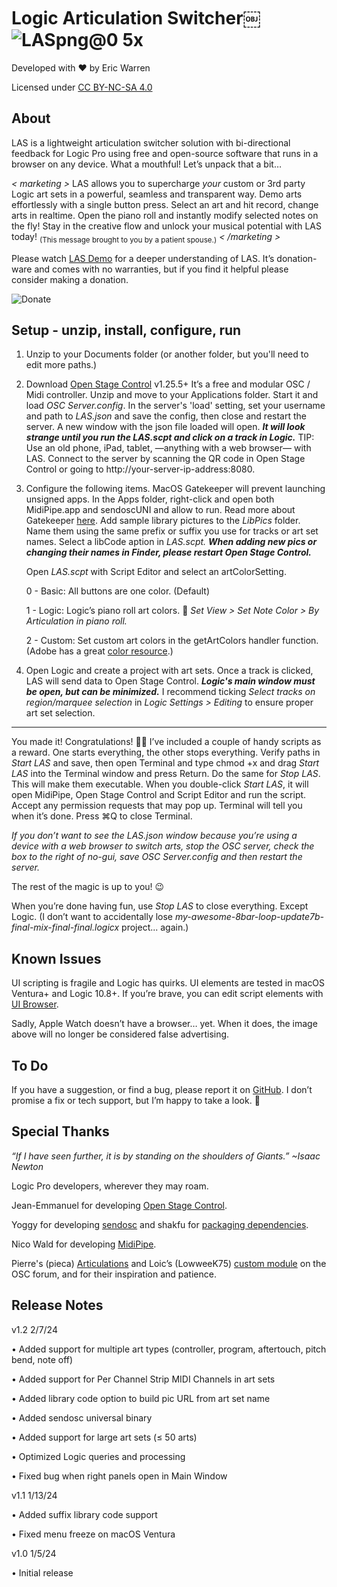 # Logic Articulation Switcher￼![LASpng@0 5x](https://github.com/eakwarren/LAS/assets/1768096/4ba068b3-60fb-4c5a-8f2f-0d0c350658b4)



Developed with ❤️ by Eric Warren

Licensed under [CC BY-NC-SA 4.0](https://creativecommons.org/licenses/by-nc-sa/4.0/)

## About
LAS is a lightweight articulation switcher solution with bi-directional feedback for Logic Pro using free and open-source software that runs in a browser on any device. What a mouthful! Let’s unpack that a bit…

_< marketing >_ LAS allows you to supercharge _your_ custom or 3rd party Logic art sets in a powerful, seamless and
    transparent way. Demo arts effortlessly with a single button press. Select an art and hit record, change
    arts in realtime. Open the piano roll and instantly modify selected notes on the fly! Stay in the creative
    flow and unlock your musical potential with LAS today! <sub>(This message brought to you by a patient spouse.)</sub> _< /marketing >_

Please watch [LAS Demo](https://youtu.be/s3V918m_87Y) for a deeper understanding of LAS. It’s donation-ware and comes with no warranties, but if you find it helpful please consider making a donation.

![Donate](https://github.com/eakwarren/LAS/assets/1768096/4ff30537-398f-4dcc-ae1f-b8597c1a4d91)


## Setup - unzip, install, configure, run
1. Unzip to your Documents folder (or another folder, but you'll need to edit more paths.)

2. Download [Open Stage Control](https://openstagecontrol.ammd.net/download/) v1.25.5+ It’s a free and modular OSC / Midi controller. Unzip and move to your Applications folder. Start it and load _OSC Server.config_. In the server's 'load' setting, set your username and path to _LAS.json_ and save the config, then close and restart the server. A new window with the json file loaded will open. **_It will look strange until you run the LAS.scpt and click on a track in Logic._** TIP: Use an old phone, iPad, tablet, —anything with a web browser— with LAS. Connect to the server by scanning the QR code in Open Stage Control or going to http://your-server-ip-address:8080.

3. Configure the following items.
MacOS Gatekeeper will prevent launching unsigned apps. In the Apps folder, right-click and open both MidiPipe.app and sendoscUNI and allow to run. Read more about Gatekeeper [here](https://en.wikipedia.org/wiki/Gatekeeper_(macOS)#Override).
    Add sample library pictures to the _LibPics_ folder. Name them using the same prefix or suffix you use for tracks or art set names. Select a libCode aption in _LAS.scpt._ **_When adding new pics or changing their names in Finder, please restart Open Stage Control._**
 
    Open _LAS.scpt_ with Script Editor and select an artColorSetting.
   
    0 - Basic: All buttons are one color. (Default)
   
    1 - Logic: Logic’s piano roll art colors. 🫣 _Set View > Set Note Color > By Articulation in piano roll._
   
    2 - Custom: Set custom art colors in the getArtColors handler function. (Adobe has a great [color resource](https://color.adobe.com/create/color-wheel).)

4. Open Logic and create a project with art sets. Once a track is clicked, LAS will send data to Open Stage Control. **_Logic's main window must be open, but can be minimized._** I recommend ticking _Select tracks on region/marquee selection_ in _Logic Settings > Editing_ to ensure proper art set selection.

____________________

You made it! Congratulations! 🙌🏼 I’ve included a couple of handy scripts as a reward. One starts everything, the other stops everything. Verify paths in _Start LAS_ and save, then open Terminal and type chmod +x and drag _Start LAS_ into the Terminal window and press Return. Do the same for _Stop LAS_. This will make them executable. When you double-click _Start LAS_, it will open MidiPipe, Open Stage Control and Script Editor and run the script. Accept any permission requests that may pop up. Terminal will tell you when it’s done. Press ⌘Q to close Terminal.
 
_If you don’t want to see the LAS.json window because you’re using a device with a web browser to switch arts, stop the OSC server, check the box to the right of no-gui, save OSC Server.config and then restart the server._
 
The rest of the magic is up to you! 😉
 
When you’re done having fun, use _Stop LAS_ to close everything. Except Logic. (I don’t want to accidentally lose _my-awesome-8bar-loop-update7b-final-mix-final-final.logicx_ project... again.)


## Known Issues
UI scripting is fragile and Logic has quirks. UI elements are tested in macOS Ventura+ and Logic 10.8+. If you’re brave, you can edit script elements with [UI Browser](https://latenightsw.com/freeware/ui-browser/).

Sadly, Apple Watch doesn’t have a browser… yet. When it does, the image above will no longer be considered false advertising.


## To Do
If you have a suggestion, or find a bug, please report it on [GitHub](https://github.com/eakwarren/LAS/issues). I don’t promise a fix or tech support, but I’m happy to take a look. 🙂


## Special Thanks
_“If I have seen further, it is by standing on the shoulders of Giants.” ~Isaac Newton_

Logic Pro developers, wherever they may roam.

Jean-Emmanuel for developing [Open Stage Control](https://openstagecontrol.ammd.net/).

Yoggy for developing [sendosc](https://github.com/yoggy/sendosc) and shakfu for [packaging dependencies](https://github.com/shakfu/sendosc/tree/master).

Nico Wald for developing [MidiPipe](http://www.subtlesoft.square7.net/MidiPipe.html).

Pierre's (pieca) [Articulations](https://openstagecontrol.discourse.group/t/articulations-full-dynamic-module-for-logic-with-detailed-instructions/3119) and Loic’s (LowweeK75) [custom module](https://openstagecontrol.discourse.group/t/logic-pro-x-getting-articulations-autoloaded-in-a-grid-from-lpx-articulations-sets/3033) on the OSC forum, and for their inspiration and patience.


## Release Notes
v1.2 2/7/24

• Added support for multiple art types (controller, program, aftertouch, pitch bend, note off)

• Added support for Per Channel Strip MIDI Channels in art sets

• Added library code option to build pic URL from art set name

• Added sendosc universal binary

• Added support for large art sets (≤ 50 arts)

• Optimized Logic queries and processing

• Fixed bug when right panels open in Main Window

v1.1 1/13/24

• Added suffix library code support

• Fixed menu freeze on macOS Ventura

v1.0 1/5/24

• Initial release
